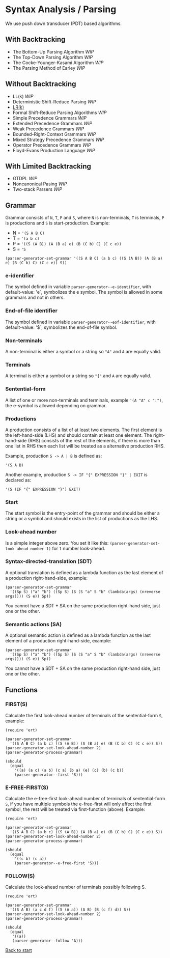 # Syntax Analysis / Parsing

We use push down transducer (PDT) based algorithms.

## With Backtracking

* The Bottom-Up Parsing Algorithm *WIP*
* The Top-Down Parsing Algorithm *WIP*
* The Cocke-Younger-Kasami Algorithm *WIP*
* The Parsing Method of Earley *WIP*

## Without Backtracking

* LL(k) *WIP*
* Deterministic Shift-Reduce Parsing *WIP*
* [LR(k)](Syntax-Analysis/LRk.md)
* Formal Shift-Reduce Parsing Algorithms *WIP*
* Simple Precedence Grammars *WIP*
* Extended Precedence Grammars *WIP*
* Weak Precedence Grammars *WIP*
* Bounded-Right-Context Grammars *WIP*
* Mixed Strategy Precedence Grammars *WIP*
* Operator Precedence Grammars *WIP*
* Floyd-Evans Production Language *WIP*

## With Limited Backtracking

* GTDPL *WIP*
* Noncanonical Pasing *WIP*
* Two-stack Parsers *WIP*

## Grammar

Grammar consists of `N`, `T`, `P` and `S`, where `N` is non-terminals, `T` is terminals, `P` is productions and `S` is start-production. Example:

* N = `'(S A B C)`
* T = `'(a b c)`
* P = `'((S (A B)) (A (B a) e) (B (C b) C) (C c e))`
* S = `'S`

``` emacs-lisp
(parser-generator-set-grammar '((S A B C) (a b c) ((S (A B)) (A (B a) e) (B (C b) C) (C c e)) S))
```

### e-identifier

The symbol defined in variable `parser-generator--e-identifier`, with default-value: 'e`, symbolizes the e symbol. The symbol is allowed in some grammars and not in others.

### End-of-file identifier

The symbol defined in variable `parser-generator--eof-identifier`, with default-value: '$`, symbolizes the end-of-file symbol.

### Non-terminals

A non-terminal is either a symbol or a string so `"A"` and `A` are equally valid.

### Terminals

A terminal is either a symbol or a string so `"{"` and `A` are equally valid.

### Sentential-form

A list of one or more non-terminals and terminals, example `'(A "A" c ":")`, the e-symbol is allowed depending on grammar.

### Productions

A production consists of a list of at least two elements. The first element is the left-hand-side (LHS) and should contain at least one element. The right-hand-side (RHS) consists of the rest of the elements, if there is more than one list in RHS then each list will be treated as a alternative production RHS.

Example, production `S -> A | B` is defined as:

``` emacs-lisp
'(S A B)
```

Another example, production `S -> IF "{" EXPRESSION "}" | EXIT` is declared as:

``` emacs-lisp
'(S (IF "{" EXPRESSION "}") EXIT)
```

### Start

The start symbol is the entry-point of the grammar and should be either a string or a symbol and should exists in the list of productions as the LHS.

### Look-ahead number

Is a simple integer above zero. You set it like this: `(parser-generator-set-look-ahead-number 1)` for `1` number look-ahead.

### Syntax-directed-translation (SDT)

A optional translation is defined as a lambda function as the last element of a production right-hand-side, example:

```emacs-lisp
(parser-generator-set-grammar 
  '((Sp S) ("a" "b") ((Sp S) (S (S "a" S "b" (lambda(args) (nreverse args)))) (S e)) Sp))
```

You cannot have a SDT + SA on the same production right-hand side, just one or the other.

### Semantic actions (SA)

A optional semantic action is defined as a lambda function as the last element of a production right-hand-side, example:

```emacs-lisp
(parser-generator-set-grammar 
  '((Sp S) ("a" "b") ((Sp S) (S (S "a" S "b" (lambda(args) (nreverse args)))) (S e)) Sp))
```

You cannot have a SDT + SA on the same production right-hand side, just one or the other.

## Functions

### FIRST(S)

Calculate the first look-ahead number of terminals of the sentential-form `S`, example:

``` emacs-lisp
(require 'ert)

(parser-generator-set-grammar 
  '((S A B C) (a b c) ((S (A B)) (A (B a) e) (B (C b) C) (C c e)) S))
(parser-generator-set-look-ahead-number 2)
(parser-generator-process-grammar)

(should
  (equal
    '((a) (a c) (a b) (c a) (b a) (e) (c) (b) (c b))
    (parser-generator--first 'S)))
```

### E-FREE-FIRST(S)

Calculate the e-free-first look-ahead number of terminals of sentential-form `S`, if you have multiple symbols the e-free-first will only affect the first symbol, the rest will be treated via first-function (above). Example:

``` emacs-lisp
(require 'ert)

(parser-generator-set-grammar 
  '((S A B C) (a b c) ((S (A B)) (A (B a) e) (B (C b) C) (C c e)) S))
(parser-generator-set-look-ahead-number 2)
(parser-generator-process-grammar)

(should
  (equal
    '((c b) (c a))
    (parser-generator--e-free-first 'S)))
```

### FOLLOW(S)

Calculate the look-ahead number of terminals possibly following S.

``` emacs-lisp
(require 'ert)

(parser-generator-set-grammar 
  '((S A B) (a c d f) ((S (A a)) (A B) (B (c f) d)) S))
(parser-generator-set-look-ahead-number 2)
(parser-generator-process-grammar)

(should
  (equal
   '((a))
   (parser-generator--follow 'A)))
```


[Back to start](../../../)
